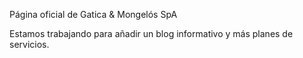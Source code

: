 Página oficial de Gatica & Mongelós SpA

Estamos trabajando para añadir un blog informativo y más planes de servicios.
